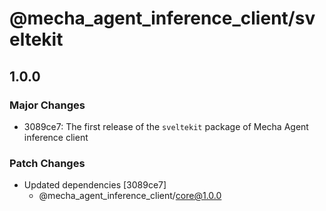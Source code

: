 # @mecha_agent_inference_client/sveltekit

## 1.0.0

### Major Changes

- 3089ce7: The first release of the `sveltekit` package of Mecha Agent inference client

### Patch Changes

- Updated dependencies [3089ce7]
  - @mecha_agent_inference_client/core@1.0.0

